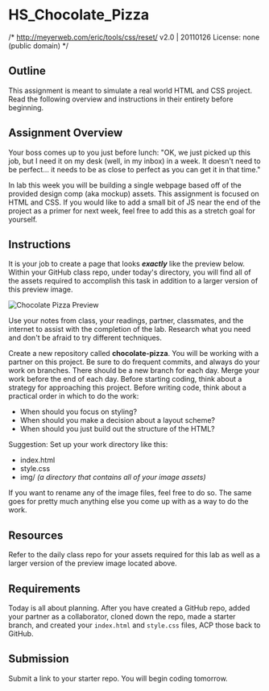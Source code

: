 # HS_Chocolate_Pizza

/* http://meyerweb.com/eric/tools/css/reset/ 
   v2.0 | 20110126
   License: none (public domain)
*/

## Outline
This assignment is meant to simulate a real world HTML and CSS project.  Read the following overview and instructions in their entirety before beginning.

## Assignment Overview

Your boss comes up to you just before lunch: "OK, we just picked up this job, but I need it on my desk (well, in my inbox) in a week. It doesn't need to be perfect... it needs to be as close to perfect as you can get it in that time."

In lab this week you will be building a single webpage based off of the provided design comp (aka mockup) assets. This assignment is focused on HTML and CSS. If you would like to add a small bit of JS near the end of the project as a primer for next week, feel free to add this as a stretch goal for yourself.

## Instructions

It is your job to create a page that looks ***exactly*** like the preview below. Within your GitHub class repo, under today's directory, you will find all of the assets required to accomplish this task in addition to a larger version of this preview image.

![Chocolate Pizza Preview](../lab-assets/PREVIEW.jpg)

Use your notes from class, your readings, partner, classmates, and the internet to assist with the completion of the lab. Research what you need and don't be afraid to try different techniques.

Create a new repository called **chocolate-pizza**. You will be working with a partner on this project. Be sure to do frequent commits, and always do your work on branches. There should be a new branch for each day. Merge your work before the end of each day. Before starting coding, think about a strategy for approaching this project. Before writing code, think about a practical order in which to do the work:

- When should you focus on styling?
- When should you make a decision about a layout scheme?
- When should you just build out the structure of the HTML?

Suggestion: Set up your work directory like this:

- index.html
- style.css
- img/   *(a directory that contains all of your image assets)*

If you want to rename any of the image files, feel free to do so. The same goes for pretty much anything else you come up with as a way to do the work.

## Resources

Refer to the daily class repo for your assets required for this lab as well as a larger version of the preview image located above.

## Requirements
Today is all about planning.  After you have created a GitHub repo, added your partner as a collaborator, cloned down the repo, made a starter branch, and created your `index.html` and `style.css` files, ACP those back to GitHub.

## Submission
Submit a link to your starter repo.  You will begin coding tomorrow.
